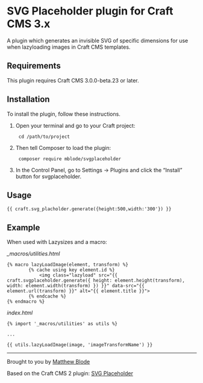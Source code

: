 # SVG Placeholder plugin for Craft CMS 3.x

A plugin which generates an invisible SVG of specific dimensions for use when lazyloading images in Craft CMS templates.

## Requirements

This plugin requires Craft CMS 3.0.0-beta.23 or later.

## Installation

To install the plugin, follow these instructions.

1. Open your terminal and go to your Craft project:

        cd /path/to/project

2. Then tell Composer to load the plugin:

        composer require mblode/svgplaceholder

3. In the Control Panel, go to Settings → Plugins and click the “Install” button for svgplaceholder.

## Usage

```
{{ craft.svg_placholder.generate({height:500,width:'300'}) }}
```

## Example

When used with Lazysizes and a macro:

*_macros/utilities.html*
```
{% macro lazyLoadImage(element, transform) %}
        {% cache using key element.id %}
            <img class="lazyload" src="{{ craft.svgplaceholder.generate({ height: element.height(transform), width: element.width(transform) }) }}" data-src="{{ element.url(transform) }}" alt="{{ element.title }}">
        {% endcache %}
{% endmacro %}
```

*index.html*
```
{% import '_macros/utilities' as utils %}

...

{{ utils.lazyLoadImage(image, 'imageTransformName') }}
```

---

Brought to you by [Matthew Blode](https://matthewblode.com)

Based on the Craft CMS 2 plugin: [SVG Placeholder](https://github.com/daltonrooney/svgplaceholder)
